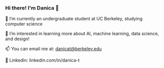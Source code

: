 ### Hi there! I'm Danica 👋
🔭 I’m currently an undergraduate student at UC Berkeley, studying computer science

🌱 I’m interested in learning more about AI, machine learning, data science, and design!

📫 You can email me at: danicat@berkeley.edu 

💬 Linkedin: linkedin.com/in/danica-t

<!--
**danicatyx/danicatyx** is a ✨ _special_ ✨ repository because its `README.md` (this file) appears on your GitHub profile.

Here are some ideas to get you started:

- 🔭 I’m currently working on ...
- 🌱 I’m currently learning ...
- 👯 I’m looking to collaborate on ...
- 🤔 I’m looking for help with ...
- 💬 Ask me about ...
- 📫 How to reach me: ...
- 😄 Pronouns: ...
- ⚡ Fun fact: ...
-->

